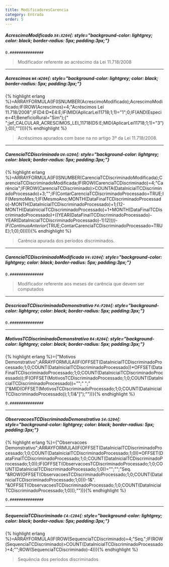 ```yaml
---
title: ModificadoresCarencia
category: Entrada
order: 5
---
```


##### **AcrescimoModificado** `X4:X204`{: style="background-color: lightgrey; color: black; border-radius: 5px; padding:3px;"}


~~~
0.###############
~~~


> Modificador referente ao acréscimo da Lei 11.718/2008

* * *

##### **Acrescimos** `W4:W204`{: style="background-color: lightgrey; color: black; border-radius: 5px; padding:3px;"}
{% highlight erlang %}=ARRAYFORMULA(IF(ISNUMBER(AcrescimoModificado);AcrescimoModificado;IF(ROW(Acrescimos)=4;"Acréscimos Lei 11.718/2008";IF(D4:D*E4:E;IF(MID(AplicarLei11718;1;1)="1";0;IF(AND(Especie=41;BeneficioRural="Sim");{" ";jef_CALCULAR_ACRESCIMOS_LEI_11718(D5:E;MID(AplicarLei11718;1;1)="3")};0));"")))){% endhighlight %}



> Acréscimos apurados com base na no artigo 3º da Lei 11.718/2008.

* * *

##### **CarenciaTCDiscriminado** `U4:U204`{: style="background-color: lightgrey; color: black; border-radius: 5px; padding:3px;"}
{% highlight erlang %}=ARRAYFORMULA(IF(ISNUMBER(CarenciaTCDiscriminadoModificada);CarenciaTCDiscriminadoModificada;IF(ROW(CarenciaTCDiscriminado)=4;"Carência";IF(ROW(CarenciaTCDiscriminado)>COUNTA(DataInicialTCDiscriminadoProcessado)+3;"";IF(ContarCarenciaTCDiscriminadoProcessado=TRUE;IF(MesmoMes;1;IF(MesmoAno;MONTH(DataFinalTCDiscriminadoProcessado)-MONTH(DataInicialTCDiscriminadoProcessado)+1;(12-MONTH(DataInicialTCDiscriminadoProcessado)+1+MONTH(DataFinalTCDiscriminadoProcessado)+((YEAR(DataFinalTCDiscriminadoProcessado)-YEAR(DataInicialTCDiscriminadoProcessado)-1)*12))))-IF(ContinuaAnterior*{TRUE;ContarCarenciaTCDiscriminadoProcessado=TRUE};1;0);0))))){% endhighlight %}



> Carência apurada dos períodos discriminados.

* * *

##### **CarenciaTCDiscriminadoModificada** `V4:V204`{: style="background-color: lightgrey; color: black; border-radius: 5px; padding:3px;"}


~~~
0.###############
~~~


> Modificador referente aos meses de carência que devem ser computados

* * *

##### **DescricaoTCDiscriminadoDemonstrativo** `F4:F204`{: style="background-color: lightgrey; color: black; border-radius: 5px; padding:3px;"}


~~~
0.###############
~~~




* * *

##### **MotivosTCDiscriminadoDemonstrativo** `R4:R204`{: style="background-color: lightgrey; color: black; border-radius: 5px; padding:3px;"}
{% highlight erlang %}={"Motivos Demonstrativo";ARRAYFORMULA(IF(OFFSET(DataInicialTCDiscriminadoProcessado;1;0;COUNT(DataInicialTCDiscriminadoProcessado))*OFFSET(DataFinalTCDiscriminadoProcessado;1;0;COUNT(DataInicialTCDiscriminadoProcessado));IF(OFFSET(MotivosTCDiscriminadoProcessado;1;0;COUNT(DataInicialTCDiscriminadoProcessado))="";" ";" ["&MID(OFFSET(MotivosTCDiscriminadoProcessado;1;0;COUNT(DataInicialTCDiscriminadoProcessado));1;1)&"]");""))}{% endhighlight %}


~~~
0.###############
~~~




* * *

##### **ObservacoesTCDiscriminadoDemonstrativo** `S4:S204`{: style="background-color: lightgrey; color: black; border-radius: 5px; padding:3px;"}
{% highlight erlang %}={"Observacoes Demonstrativo";ARRAYFORMULA(IF(OFFSET(DataInicialTCDiscriminadoProcessado;1;0;COUNT(DataInicialTCDiscriminadoProcessado;1;0))*OFFSET(DataFinalTCDiscriminadoProcessado;1;0;COUNT(DataInicialTCDiscriminadoProcessado;1;0));IF(OFFSET(ObservacoesTCDiscriminadoProcessado;1;0;COUNT(DataInicialTCDiscriminadoProcessado;1;0))="";"";"Seq. "&ROW(OFFSET(ObservacoesTCDiscriminadoProcessado;1;0;COUNT(DataInicialTCDiscriminadoProcessado;1;0)))-1&". "&OFFSET(ObservacoesTCDiscriminadoProcessado;1;0;COUNT(DataInicialTCDiscriminadoProcessado;1;0)));""))}{% endhighlight %}


~~~
0.###############
~~~




* * *

##### **SequenciaTCDiscriminado** `C4:C204`{: style="background-color: lightgrey; color: black; border-radius: 5px; padding:3px;"}
{% highlight erlang %}=ARRAYFORMULA(IF(ROW(SequenciaTCDiscriminado)=4;"Seq.";IF(ROW(SequenciaTCDiscriminado)>COUNT(DataInicialTCDiscriminadoProcessado)+4;"";ROW(SequenciaTCDiscriminado)-4))){% endhighlight %}



> Sequência dos períodos discriminados